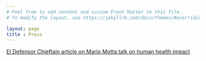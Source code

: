 ```yaml
---
# Feel free to add content and custom Front Matter to this file.
# To modify the layout, see https://jekyllrb.com/docs/themes/#overriding-theme-defaults

layout: page
title : Press
---
```



[El Defensor Chieftain article on Mario Motta talk on human health impact](https://dchieftain.com/briggs-significant-economic-value-to-our-dark-skies/)


